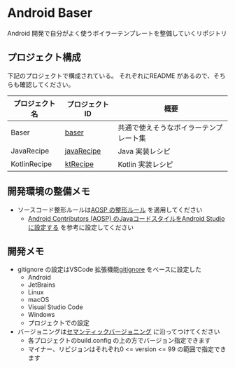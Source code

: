 # Android Baser
Android 開発で自分がよく使うボイラーテンプレートを整備していくリポジトリ


## プロジェクト構成
下記のプロジェクトで構成されている。
それぞれにREADME があるので、そちらも確認してください。

プロジェクト名 | プロジェクトID | 概要
--- | --- | ---
Baser | [baser](./baser) | 共通で使えそうなボイラーテンプレート集
JavaRecipe | [javaRecipe](./javarecipe) | Java 実装レシピ
KotlinRecipe | [ktRecipe](./ktrecipe) | Kotlin 実装レシピ


## 開発環境の整備メモ
* ソースコード整形ルールは[AOSP の整形ルール](https://github.com/aosp-mirror/platform_development/blob/master/ide/intellij/codestyles/AndroidStyle.xml) を適用してください
    * [Android Contributors (AOSP) のJavaコードスタイルをAndroid Studioに設定する](https://qiita.com/kafumi/items/637439abaeed348550f0) を参考に設定してください


## 開発メモ
* gitignore の設定はVSCode 拡張機能[gitignore](https://marketplace.visualstudio.com/items?itemName=codezombiech.gitignore) をベースに設定した
    * Android
    * JetBrains
    * Linux
    * macOS
    * Visual Studio Code
    * Windows
    * プロジェクトでの設定
* バージョニングは[セマンティックバージョニング](https://semver.org/lang/ja) に沿ってつけてください
    * 各プロジェクトのbuild.config の上の方でバージョン指定できます
    * マイナー、リビジョンはそれぞれ0 <= version <= 99 の範囲で指定できます
